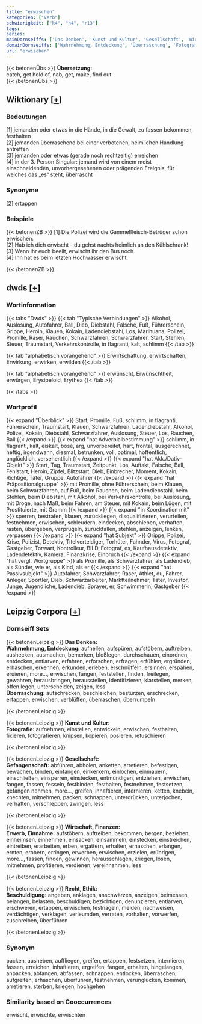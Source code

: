 ```yaml
---
title: "erwischen"
kategorien: ["Verb"]
schwierigkeit: ["k4", "h4", "r13"]
tags:
series:
mainDornseiffs: ['Das Denken', 'Kunst und Kultur', 'Gesellschaft', 'Wirtschaft, Finanzen', 'Recht, Ethik']
domainDornseiffs: ['Wahrnehmung, Entdeckung', 'Überraschung', 'Fotografie', 'Gefangenschaft', 'Erwerb, Einnahme', 'Beschuldigung']
url: "erwischen"
---
```


{{< betonenÜbs >}}
**Übersetzung:**  
catch, get hold of, nab, get, make, find out  
{{< /betonenÜbs >}}

## Wiktionary [[+](https://de.wiktionary.org/wiki/erwischen)]

### Bedeutungen
[1] jemanden oder etwas in die Hände, in die Gewalt, zu fassen bekommen, festhalten  
[2] jemanden überraschend bei einer verbotenen, heimlichen Handlung antreffen  
[3] jemanden oder etwas (gerade noch rechtzeitig) erreichen  
[4] in der 3. Person Singular: jemand wird von einem meist einschneidenden, unvorhergesehenen oder prägenden Ereignis, für welches das „es“ steht, überrascht  

### Synonyme
[2] ertappen  

### Beispiele
{{< betonenZB >}}
[1] Die Polizei wird die Gammelfleisch-Betrüger schon erwischen.  
[2] Hab ich dich erwischt - du gehst nachts heimlich an den Kühlschrank!  
[3] Wenn ihr euch beeilt, erwischt ihr den Bus noch.  
[4] Ihn hat es beim letzten Hochwasser erwischt.  

{{< /betonenZB >}}


## dwds [[+](https://www.dwds.de/wb/erwischen)]

### Wortinformation
{{< tabs "Dwds" >}}
{{< tab "Typische Verbindungen" >}}
Alkohol, Auslosung, Autofahrer, Ball, Dieb, Diebstahl, Falsche, Fuß, Führerschein, Grippe, Heroin, Klauen, Kokain, Ladendiebstahl, Los, Marihuana, Polizei, Promille, Raser, Rauchen, Schwarzfahren, Schwarzfahrer, Start, Stehlen, Steuer, Traumstart, Verkehrskontrolle, in flagranti, kalt, schlimm
{{< /tab >}}

{{< tab "alphabetisch vorangehend" >}}
Erwirtschaftung, erwirtschaften, Erwirkung, erwirken, erwilden
{{< /tab >}}

{{< tab "alphabetisch vorangehend" >}}
erwünscht, Erwünschtheit, erwürgen, Erysipeloid, Erythea
{{< /tab >}}

{{< /tabs >}}

### Wortprofil
{{< expand "Überblick" >}} Start, Promille, Fuß, schlimm, in flagranti, Führerschein, Traumstart, Klauen, Schwarzfahren, Ladendiebstahl, Alkohol, Polizei, Kokain, Diebstahl, Schwarzfahrer, Auslosung, Steuer, Los, Rauchen, Ball {{< /expand >}}
{{< expand "hat Adverbialbestimmung" >}} schlimm, in flagranti, kalt, eiskalt, böse, arg, unvorbereitet, hart, frontal, ausgerechnet, heftig, irgendwann, diesmal, betrunken, voll, optimal, hoffentlich, unglücklich, versehentlich {{< /expand >}}
{{< expand "hat Akk./Dativ-Objekt" >}} Start, Tag, Traumstart, Zeitpunkt, Los, Auftakt, Falsche, Ball, Fehlstart, Heroin, Zipfel, Blitzstart, Dieb, Einbrecher, Moment, Kokain, Richtige, Täter, Gruppe, Autofahrer {{< /expand >}}
{{< expand "hat Präpositionalgruppe" >}} mit Promille, ohne Führerschein, beim Klauen, beim Schwarzfahren, auf Fuß, beim Rauchen, beim Ladendiebstahl, beim Stehlen, beim Diebstahl, mit Alkohol, bei Verkehrskontrolle, bei Auslosung, mit Droge, nach Maß, beim Fahren, am Steuer, mit Kokain, beim Lügen, mit Prostituierte, mit Gramm {{< /expand >}}
{{< expand "in Koordination mit" >}} sperren, bestrafen, klauen, zurückliegen, disqualifizieren, verurteilen, festnehmen, erwischen, schleudern, eindecken, abschieben, verhaften, rasten, übergeben, verprügeln, zurückfallen, stehlen, anzeigen, lenken, verpassen {{< /expand >}}
{{< expand "hat Subjekt" >}} Grippe, Polizei, Krise, Polizist, Detektiv, Titelverteidiger, Torhüter, Fahnder, Virus, Fotograf, Gastgeber, Torwart, Kontrolleur, BILD-Fotograf, es, Kaufhausdetektiv, Ladendetektiv, Kamera, Finanzkrise, Einbruch {{< /expand >}}
{{< expand "hat vergl. Wortgruppe" >}} als Promille, als Schwarzfahrer, als Ladendieb, als Sünder, wie er, als Kind, als er {{< /expand >}}
{{< expand "hat Passivsubjekt" >}} Autofahrer, Schwarzfahrer, Raser, Athlet, du, Fahrer, Anleger, Sportler, Dieb, Schwarzarbeiter, Marktteilnehmer, Täter, Investor, Junge, Jugendliche, Ladendieb, Sprayer, er, Schwimmerin, Gastgeber {{< /expand >}}

## Leipzig Corpora [[+](https://corpora.uni-leipzig.de/en/res?word=erwischen&corpusId=deu_newscrawl-public_2018)]

### Dornseiff Sets
{{< betonenLeipzig >}}
**Das Denken:**  
**Wahrnehmung, Entdeckung:** aufhellen, aufspüren, aufstöbern, auftreiben, aushecken, ausmachen, bemerken, bloßlegen, durchschauen, einordnen, entdecken, entlarven, erfahren, erforschen, erfragen, erfühlen, ergründen, erhaschen, erkennen, erkunden, erleben, erschnüffeln, ersinnen, erspähen, eruieren, more..., erwischen, fangen, feststellen, finden, freilegen, gewahren, herausbringen, herausstellen, identifizieren, klarstellen, merken, offen legen, unterscheiden, zeigen, less  
**Überraschung:** aufschrecken, beschleichen, bestürzen, erschrecken, ertappen, erwischen, verblüffen, überraschen, überrumpeln  

{{< /betonenLeipzig >}}


{{< betonenLeipzig >}}
**Kunst und Kultur:**  
**Fotografie:** aufnehmen, einstellen, entwickeln, erwischen, festhalten, fixieren, fotografieren, knipsen, kopieren, posieren, retuschieren  

{{< /betonenLeipzig >}}


{{< betonenLeipzig >}}
**Gesellschaft:**  
**Gefangenschaft:** abführen, abholen, anketten, arretieren, befestigen, bewachen, binden, einfangen, einkerkern, einlochen, einmauern, einschließen, einsperren, einstecken, entmündigen, entziehen, erwischen, fangen, fassen, fesseln, festbinden, festhalten, festnehmen, festsetzen, gefangen nehmen, more..., greifen, inhaftieren, internieren, ketten, knebeln, knechten, mitnehmen, packen, schnappen, unterdrücken, unterjochen, verhaften, verschleppen, zwingen, less  

{{< /betonenLeipzig >}}


{{< betonenLeipzig >}}
**Wirtschaft, Finanzen:**  
**Erwerb, Einnahme:** aufstöbern, auftreiben, bekommen, bergen, beziehen, einheimsen, einnehmen, einsacken, einsammeln, einstecken, einstreichen, eintreiben, erarbeiten, erben, ergattern, erhalten, erhaschen, erlangen, ernten, erobern, erringen, erwerben, erwischen, erzielen, erübrigen, more..., fassen, finden, gewinnen, herausschlagen, kriegen, lösen, mitnehmen, profitieren, verdienen, vereinnahmen, less  

{{< /betonenLeipzig >}}


{{< betonenLeipzig >}}
**Recht, Ethik:**  
**Beschuldigung:** angeben, anklagen, anschwärzen, anzeigen, beimessen, belangen, belasten, beschuldigen, bezichtigen, denunzieren, entlarven, erschweren, ertappen, erwischen, festnageln, melden, nachweisen, verdächtigen, verklagen, verleumden, verraten, vorhalten, vorwerfen, zuschreiben, überführen  

{{< /betonenLeipzig >}}

### Synonym
packen, ausheben, auffliegen, greifen, ertappen, festsetzen, internieren, fassen, erreichen, inhaftieren, ergreifen, fangen, erhalten, hingelangen, anpacken, abfangen, abfassen, schnappen, entlocken, überraschen, aufgreifen, erhaschen, überführen, festnehmen, verunglücken, kommen, arretieren, sterben, kriegen, hochgehen


### Similarity based on Cooccurrences
erwischt, erwischte, erwischten

